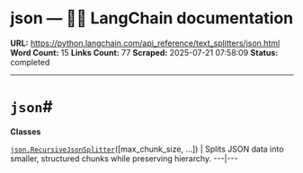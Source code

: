 # json — 🦜🔗 LangChain  documentation

**URL:** https://python.langchain.com/api_reference/text_splitters/json.html
**Word Count:** 15
**Links Count:** 77
**Scraped:** 2025-07-21 07:58:09
**Status:** completed

---

# `json`\#

**Classes**

[`json.RecursiveJsonSplitter`](https://python.langchain.com/api_reference/text_splitters/json/langchain_text_splitters.json.RecursiveJsonSplitter.html#langchain_text_splitters.json.RecursiveJsonSplitter "langchain_text_splitters.json.RecursiveJsonSplitter")\(\[max\_chunk\_size, ...\]\) | Splits JSON data into smaller, structured chunks while preserving hierarchy.   ---|---